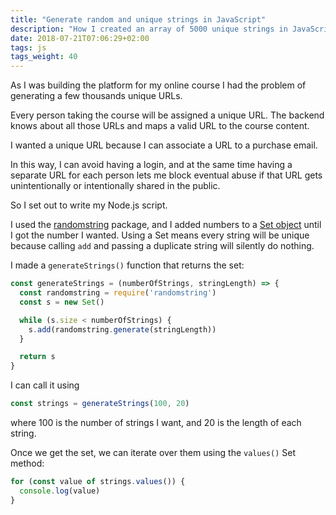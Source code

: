 ```yaml
---
title: "Generate random and unique strings in JavaScript"
description: "How I created an array of 5000 unique strings in JavaScript"
date: 2018-07-21T07:06:29+02:00
tags: js
tags_weight: 40
---
```


As I was building the platform for my online course I had the problem of generating a few thousands unique URLs.

Every person taking the course will be assigned a unique URL. The backend knows about all those URLs and maps a valid URL to the course content.

I wanted a unique URL because I can associate a URL to a purchase email.

In this way, I can avoid having a login, and at the same time having a separate URL for each person lets me block eventual abuse if that URL gets unintentionally or intentionally shared in the public.

So I set out to write my Node.js script.

I used the [randomstring](https://www.npmjs.com/package/randomstring) package, and I added numbers to a [Set object](/javascript-data-structures-set/) until I got the number I wanted. Using a Set means every string will be unique because calling `add` and passing a duplicate string will silently do nothing.

I made a `generateStrings()` function that returns the set:

```js
const generateStrings = (numberOfStrings, stringLength) => {
  const randomstring = require('randomstring')
  const s = new Set()

  while (s.size < numberOfStrings) {
    s.add(randomstring.generate(stringLength))
  }

  return s
}
```

I can call it using

```js
const strings = generateStrings(100, 20)
```

where 100 is the number of strings I want, and 20 is the length of each string.

Once we get the set, we can iterate over them using the `values()` Set method:

```js
for (const value of strings.values()) {
  console.log(value)
}
```